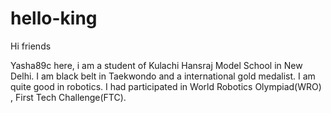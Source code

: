 # hello-king

Hi friends

Yasha89c here, i am a student of Kulachi Hansraj Model School in New Delhi.
I am black belt in Taekwondo and a international gold medalist.
I am quite good in robotics. 
I had participated in World Robotics Olympiad(WRO) , First Tech Challenge(FTC).
